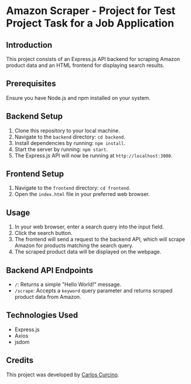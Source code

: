 # Amazon Scraper - Project for Test Project Task for a Job Application

## Introduction
This project consists of an Express.js API backend for scraping Amazon product data and an HTML frontend for displaying search results.

## Prerequisites
Ensure you have Node.js and npm installed on your system.

## Backend Setup
1. Clone this repository to your local machine.
2. Navigate to the `backend` directory: `cd backend`.
3. Install dependencies by running: `npm install`.
4. Start the server by running: `npm start`.
5. The Express.js API will now be running at `http://localhost:3000`.

## Frontend Setup
1. Navigate to the `frontend` directory: `cd frontend`.
2. Open the `index.html` file in your preferred web browser.

## Usage
1. In your web browser, enter a search query into the input field.
2. Click the search button.
3. The frontend will send a request to the backend API, which will scrape Amazon for products matching the search query.
4. The scraped product data will be displayed on the webpage.

## Backend API Endpoints
- `/`: Returns a simple "Hello World!" message.
- `/scrape`: Accepts a `keyword` query parameter and returns scraped product data from Amazon.

## Technologies Used
- Express.js
- Axios
- jsdom

## Credits
This project was developed by [Carlos Curcino](https://carloscurcino.com/).